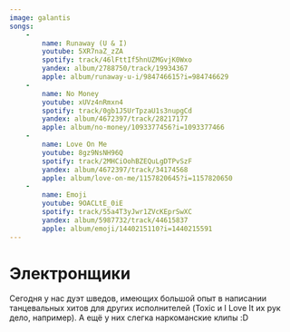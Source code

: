 ```yaml
---
image: galantis
songs:
    -
        name: Runaway (U & I)
        youtube: 5XR7naZ_zZA
        spotify: track/46lFttIf5hnUZMGvjK0Wxo
        yandex: album/2788750/track/19934367
        apple: album/runaway-u-i/984746615?i=984746629
    -
        name: No Money
        youtube: xUVz4nRmxn4
        spotify: track/0gb1J5UrTpzaU1s3nupgCd
        yandex: album/4672397/track/28217177
        apple: album/no-money/1093377456?i=1093377466
    -
        name: Love On Me
        youtube: 8gz9NsNH96Q
        spotify: track/2MHCiOohBZEQuLgDTPvSzF
        yandex: album/4672397/track/34174568
        apple: album/love-on-me/1157820645?i=1157820650
    -
        name: Emoji
        youtube: 9OACLtE_0iE
        spotify: track/55a4T3yJwr1ZVcKEprSwXC
        yandex: album/5987732/track/44615837
        apple: album/emoji/1440215110?i=1440215591
---
```

# Электронщики

Сегодня у нас дуэт шведов, имеющих большой опыт в написании танцевальных хитов для других исполнителей
(Toxic и I Love It их рук дело, например). А ещё у них слегка наркоманские клипы :D